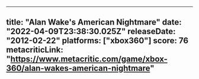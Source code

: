
---
title: "Alan Wake's American Nightmare"
date: "2022-04-09T23:38:30.025Z"
releaseDate: "2012-02-22"
platforms: ["xbox360"]
score: 76
metacriticLink: "https://www.metacritic.com/game/xbox-360/alan-wakes-american-nightmare"
---

